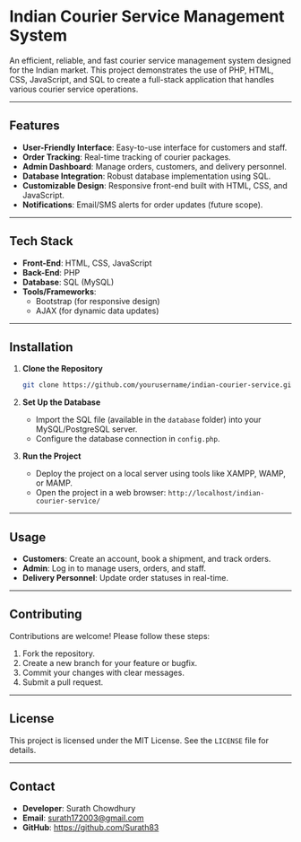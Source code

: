 # Indian Courier Service Management System

An efficient, reliable, and fast courier service management system designed for the Indian market. This project demonstrates the use of PHP, HTML, CSS, JavaScript, and SQL to create a full-stack application that handles various courier service operations.

---

## Features

- **User-Friendly Interface**: Easy-to-use interface for customers and staff.
- **Order Tracking**: Real-time tracking of courier packages.
- **Admin Dashboard**: Manage orders, customers, and delivery personnel.
- **Database Integration**: Robust database implementation using SQL.
- **Customizable Design**: Responsive front-end built with HTML, CSS, and JavaScript.
- **Notifications**: Email/SMS alerts for order updates (future scope).

---

## Tech Stack

- **Front-End**: HTML, CSS, JavaScript
- **Back-End**: PHP
- **Database**: SQL (MySQL)
- **Tools/Frameworks**:
  - Bootstrap (for responsive design)
  - AJAX (for dynamic data updates)

---

## Installation

1. **Clone the Repository**
   ```bash
   git clone https://github.com/yourusername/indian-courier-service.git](https://github.com/Surath83/ICS
   ```

2. **Set Up the Database**
   - Import the SQL file (available in the `database` folder) into your MySQL/PostgreSQL server.
   - Configure the database connection in `config.php`.

3. **Run the Project**
   - Deploy the project on a local server using tools like XAMPP, WAMP, or MAMP.
   - Open the project in a web browser: `http://localhost/indian-courier-service/`

---

## Usage

- **Customers**: Create an account, book a shipment, and track orders.
- **Admin**: Log in to manage users, orders, and staff.
- **Delivery Personnel**: Update order statuses in real-time.

---


## Contributing

Contributions are welcome! Please follow these steps:

1. Fork the repository.
2. Create a new branch for your feature or bugfix.
3. Commit your changes with clear messages.
4. Submit a pull request.

---

## License

This project is licensed under the MIT License. See the `LICENSE` file for details.

---

## Contact

- **Developer**: Surath Chowdhury  
- **Email**: surath172003@gmail.com 
- **GitHub**: https://github.com/Surath83


